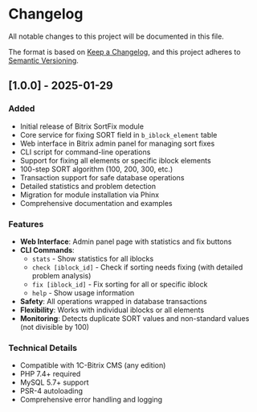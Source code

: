 # Changelog

All notable changes to this project will be documented in this file.

The format is based on [Keep a Changelog](https://keepachangelog.com/en/1.0.0/),
and this project adheres to [Semantic Versioning](https://semver.org/spec/v2.0.0.html).

## [1.0.0] - 2025-01-29

### Added
- Initial release of Bitrix SortFix module
- Core service for fixing SORT field in `b_iblock_element` table
- Web interface in Bitrix admin panel for managing sort fixes
- CLI script for command-line operations
- Support for fixing all elements or specific iblock elements
- 100-step SORT algorithm (100, 200, 300, etc.)
- Transaction support for safe database operations
- Detailed statistics and problem detection
- Migration for module installation via Phinx
- Comprehensive documentation and examples

### Features
- **Web Interface**: Admin panel page with statistics and fix buttons
- **CLI Commands**:
  - `stats` - Show statistics for all iblocks
  - `check [iblock_id]` - Check if sorting needs fixing (with detailed problem analysis)
  - `fix [iblock_id]` - Fix sorting for all or specific iblock
  - `help` - Show usage information
- **Safety**: All operations wrapped in database transactions
- **Flexibility**: Works with individual iblocks or all elements
- **Monitoring**: Detects duplicate SORT values and non-standard values (not divisible by 100)

### Technical Details
- Compatible with 1C-Bitrix CMS (any edition)
- PHP 7.4+ required
- MySQL 5.7+ support
- PSR-4 autoloading
- Comprehensive error handling and logging 